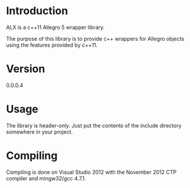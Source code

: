 <h1>Introduction</h1>

ALX is a c++11 Allegro 5 wrapper library.

The purpose of this library is to provide c++ wrappers for Allegro objects 
using the features provided by c++11.

<h1>Version</h1>

0.0.0.4

<h1>Usage</h1>

The library is header-only. Just put the contents of the include directory
somewhere in your project.

<h1>Compiling</h1>

Compiling is done on Visual Studio 2012 with the November 2012 CTP compiler
and mingw32/gcc 4.7.1.


